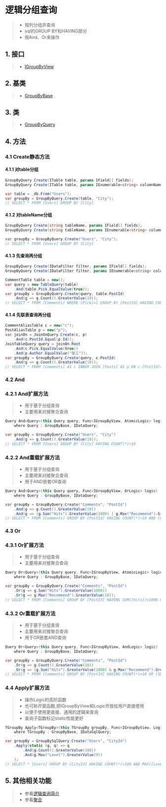 # 逻辑分组查询
>* 按列分组并查询
>* sql的GROUP BY和HAVING部分
>* 按And、Or来操作

## 1. 接口
>* [IGroupByView](xref:ShadowSql.Identifiers.IGroupByView)

## 2. 基类
>* [GroupByBase](xref:ShadowSql.GroupBy.GroupByBase)

## 3. 类
>* [GroupByQuery](xref:ShadowSql.GroupBy.GroupByQuery)

## 4. 方法
### 4.1 Create静态方法
#### 4.1.1 对table分组 
```csharp
GroupByQuery Create(ITable table, params IField[] fields);
GroupByQuery Create(ITable table, params IEnumerable<string> columnNames);
```
```csharp
var table = _db.From("Users");
var groupBy = GroupByQuery.Create(table, "City");
// SELECT * FROM [Users] GROUP BY [City]
```

#### 4.1.2 对tableName分组 
```csharp
GroupByQuery Create(string tableName, params IField[] fields);
GroupByQuery Create(string tableName, params IEnumerable<string> columnNames);
```
```csharp
var groupBy = GroupByQuery.Create("Users", "City");
// SELECT * FROM [Users] GROUP BY [City]
```

#### 4.1.3 先查询再分组
```csharp
GroupByQuery Create(IDataFilter filter, params IField[] fields);
GroupByQuery Create(IDataFilter filter, params IEnumerable<string> columnNames);
```
```csharp
CommentTable table = new();
var query = new TableQuery(table)
    .And(table.Pick.EqualValue(true));
var groupBy = GroupByQuery.Create(query, table.PostId)
    .And(g => g.Count().GreaterValue(10));
// SELECT * FROM [Comments] WHERE [Pick]=1 GROUP BY [PostId] HAVING COUNT(*)>10
```

#### 4.1.4 先联表查询再分组
```csharp
CommentAliasTable c = new("c");
PostAliasTable p = new("p");
var joinOn = JoinOnQuery.Create(c, p)
    .And(c.PostId.Equal(p.Id));
JoinTableQuery query = joinOn.Root
    .And(c.Pick.EqualValue(true))
    .And(p.Author.EqualValue("张三"));
var groupBy = GroupByQuery.Create(query, c.PostId)
    .And(g => g.Count().GreaterValue(10));
// SELECT * FROM [Comments] AS c INNER JOIN [Posts] AS p ON c.[PostId]=p.[Id] WHERE c.[Pick]=1 AND p.[Author]='张三' GROUP BY c.[PostId] HAVING COUNT(*)>10
```

### 4.2 And
### 4.2.1 And扩展方法
>* 用于基于分组查询
>* 主要用来对接聚合查询
```csharp
Query And<Query>(this Query query, Func<IGroupByView, AtomicLogic> logic)
    where Query : GroupByBase, IDataQuery;
```
```csharp
var groupBy = GroupByQuery.Create("Users", "City")
    .And(g => g.Count().GreaterValue(10));
// SELECT * FROM [Users] GROUP BY [City] HAVING COUNT(*)>10
```

### 4.2.2 And重载扩展方法
>* 用于基于分组查询
>* 主要用来对接聚合查询
>* 用于AND嵌套OR查询
```csharp
Query And<Query>(this Query query, Func<IGroupByView, OrLogic> logic)
    where Query : GroupByBase, IDataQuery;
```
```csharp
var groupBy = GroupByQuery.Create("Comments", "PostId")
    .And(g => g.Count().GreaterValue(10))
    .And(g => (g.Sum("Hits").GreaterValue(1000) | g.Max("Recommend").GreaterValue(10)));
// SELECT * FROM [Comments] GROUP BY [PostId] HAVING COUNT(*)>10 AND (SUM([Hits])>1000 OR MAX([Recommend])>10)
```

### 4.3 Or
### 4.3.1 Or扩展方法
>* 用于基于分组查询
>* 主要用来对接聚合查询
```csharp
Query Or<Query>(this Query query, Func<IGroupByView, AtomicLogic> logic)
    where Query : GroupByBase, IDataQuery;
```
```csharp
var groupBy = GroupByQuery.Create("Comments", "PostId")
    .Or(g => g.Sum("Hits").GreaterValue(1000))
    .Or(g => g.Max("Recommend").GreaterValue(10));
// SELECT * FROM [Comments] GROUP BY [PostId] HAVING SUM([Hits])>1000 OR MAX([Recommend])>10
```

### 4.3.2 Or重载扩展方法
>* 用于基于分组查询
>* 主要用来对接聚合查询
>* 用于OR嵌套AND查询
```csharp
Query Or<Query>(this Query query, Func<IGroupByView, AndLogic> logic)
    where Query : GroupByBase, IDataQuery;
```
```csharp
var groupBy = GroupByQuery.Create("Comments", "PostId")
    .Or(g => g.Count().GreaterValue(10))
    .Or(g => (g.Sum("Hits").GreaterValue(1000) & g.Max("Recommend").GreaterValue(10)));
// SELECT * FROM [Comments] GROUP BY [PostId] HAVING COUNT(*)>10 OR (SUM([Hits])>1000 AND MAX([Recommend])>10)
```

### 4.4 Apply扩展方法
>* 操作Logic的高阶函数
>* 也可称开窗函数,把IGroupByView和Logic开放给用户直接使用
>* 以便于使用更直接、通用的逻辑来查询
>* 查询子函数标记static性能更好
```csharp
TGroupBy Apply<TGroupBy>(this TGroupBy groupBy, Func<IGroupByView, Logic, Logic> logic)
    where TGroupBy : GroupByBase, IDataSqlQuery;
```
```csharp
var groupBy = GroupBySqlQuery.Create("Users", "CityId")
    .Apply(static (g, q) => q
        .And(g.Count().GreaterValue(100))
        .And(g.Max("Level").GreaterValue(9))
    );
// SELECT * [Users] GROUP BY [CityId] HAVING COUNT(*)>100 AND MAX([Level])>9
```

## 5. 其他相关功能
>* 参看[逻辑查询简介](./index.md)
>* 参看[聚合](../fields/aggregate.md)
